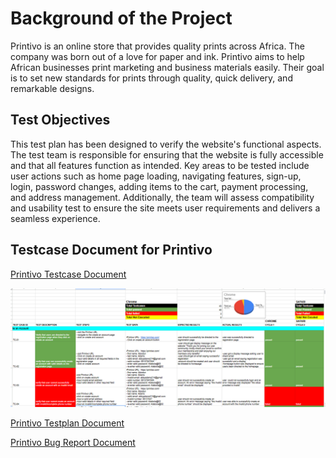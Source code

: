 # Background of the Project
Printivo is an online store that provides quality prints across Africa. The company was born out of a love for paper and ink. Printivo aims to help African businesses print marketing and business materials easily. Their goal is to set new standards for prints through quality, quick delivery, and remarkable designs. 


## Test Objectives
This test plan has been designed to verify the website's functional aspects. The test team is responsible for ensuring that the website is fully accessible and that all features function as intended. Key areas to be tested include user actions such as home page loading, navigating features, sign-up, login, password changes, adding items to the cart, payment processing, and address management. Additionally, the team will assess compatibility and usability test to ensure the site meets user requirements and delivers a seamless experience.

## Testcase Document for Printivo

[Printivo Testcase Document](https://docs.google.com/spreadsheets/d/1smwo5pxT6JRSRapvtHI1DOsCKIZJCGYSLYyMsMDFv84/edit?usp=sharing)

![Printivo Testcase Document](https://github.com/Yenvyken/PRNTIVO-PROJECT/blob/main/PRINTIVO%20PROJECT/IMAGES/printivo%20testcase%20document%20screenshot.png)


[Printivo Testplan Document](https://docs.google.com/document/d/1ef6CmZsOIBGt8o-pBSkLEdpwaCk-iCrvVAe7g6bxlyg/edit?tab=t.0#heading=h.64zf33u8zeqy)

[Printivo Bug Report Document](https://docs.google.com/spreadsheets/d/1FF_7z4GE3uyYo_1ase3Gg0DRLQkYjmWSkAnAEsvFUG4/edit?gid=0#gid=0)


